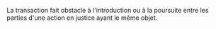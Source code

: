 La transaction fait obstacle à l'introduction ou à la poursuite entre les parties d'une action en justice ayant le même objet.

